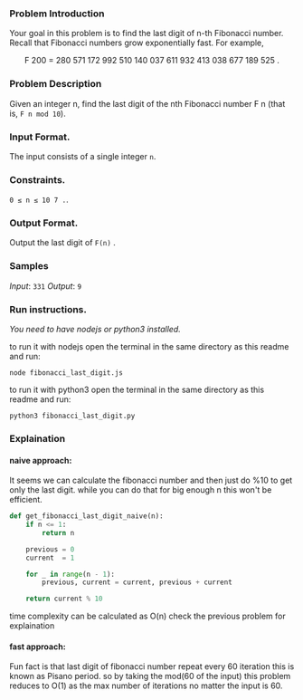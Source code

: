 ### Problem Introduction
Your goal in this problem is to find the last digit of n-th Fibonacci number. Recall that Fibonacci numbers
grow exponentially fast. For example,
<center> F 200 = 280 571 172 992 510 140 037 611 932 413 038 677 189 525 .</center>

### Problem Description
Given an integer n, find the last digit of the nth Fibonacci number F n (that is, `F n mod 10`).
### Input Format.
The input consists of a single integer `n`.
### Constraints.
 `0 ≤ n ≤ 10 7 .`.
### Output Format. 
Output the last digit of `F(n)` .

### Samples

*Input*:
`331`
*Output*: 
`9`

### Run instructions.
*You need to have nodejs or python3 installed.*

to run it with nodejs open the terminal in the same directory as this readme and run:

`node fibonacci_last_digit.js`

to run it with python3 open the terminal in the same directory as this readme and run:

`python3 fibonacci_last_digit.py`


### Explaination

#### naive approach:
It seems we can calculate the fibonacci number and then just do %10 to get only the last digit.
while you can do that for big enough n this won't be efficient.

```python
def get_fibonacci_last_digit_naive(n):
    if n <= 1:
        return n

    previous = 0
    current  = 1

    for _ in range(n - 1):
        previous, current = current, previous + current

    return current % 10
```
time complexity can be calculated as O(n) check the previous problem for explaination 

#### fast approach:
Fun fact is that last digit of fibonacci number repeat every 60 iteration this is known as Pisano period.
so by taking the mod(60 of the input) this problem reduces to O(1) as the max number of iterations no matter the input is 60.